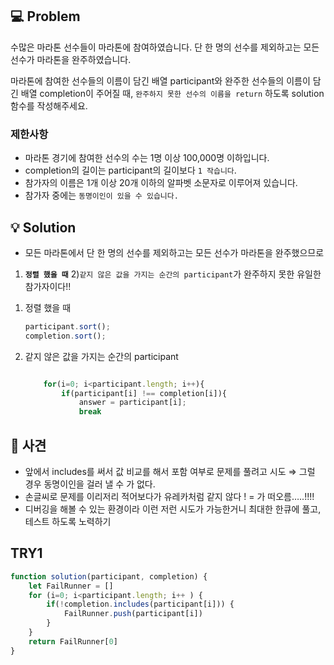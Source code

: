 ## 💻 Problem

수많은 마라톤 선수들이 마라톤에 참여하였습니다. 단 한 명의 선수를 제외하고는 모든 선수가 마라톤을 완주하였습니다.

마라톤에 참여한 선수들의 이름이 담긴 배열 participant와 완주한 선수들의 이름이 담긴 배열 completion이 주어질 때, `완주하지 못한 선수의 이름을 return` 하도록 solution 함수를 작성해주세요.

### 제한사항

- 마라톤 경기에 참여한 선수의 수는 1명 이상 100,000명 이하입니다.
- completion의 길이는 participant의 길이보다 `1 작습니다`.
- 참가자의 이름은 1개 이상 20개 이하의 알파벳 소문자로 이루어져 있습니다.
- 참가자 중에는 `동명이인이 있을 수 있습니다.`

## 💡 Solution

- 모든 마라톤에서 단 한 명의 선수를 제외하고는 모든 선수가 마라톤을 완주했으므로 
1) **`정렬 했을 때`** 2)`같지 않은 값을 가지는 순간의 participant`가 완주하지 못한 유일한 참가자이다!!
1. 정렬 했을 때
    
    ```jsx
    participant.sort();
    completion.sort();
    ```
    
2. 같지 않은 값을 가지는 순간의 participant
    
    ```jsx
    
        for(i=0; i<participant.length; i++){
            if(participant[i] !== completion[i]){
                answer = participant[i];
                break
    ```
    

## 🤔 사견

- 앞에서 includes를 써서 값 비교를 해서 포함 여부로 문제를 풀려고 시도 
⇒ 그럴 경우 동명이인을 걸러 낼 수 가 없다.
- 손글씨로 문제를 이리저리 적어보다가 유레카처럼 같지 않다 ! = 가 떠오름…..!!!!
- 디버깅을 해볼 수 있는 환경이라 이런 저런 시도가 가능한거니 최대한 한큐에 풀고, 테스트 하도록 노력하기

## TRY1

```jsx
function solution(participant, completion) {
    let FailRunner = []
    for (i=0; i<participant.length; i++ ) {
        if(!completion.includes(participant[i])) {
            FailRunner.push(participant[i])
        }
    }
    return FailRunner[0]
}
```